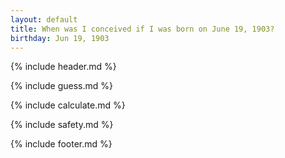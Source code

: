```yaml
---
layout: default
title: When was I conceived if I was born on June 19, 1903?
birthday: Jun 19, 1903
---
```


{% include header.md %}

{% include guess.md %}

{% include calculate.md %}

{% include safety.md %}

{% include footer.md %}



